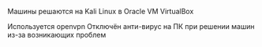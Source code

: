 Машины решаются на Kali Linux в Oracle VM VirtualBox

Используется openvpn
Отключён анти-вирус на ПК при решении машин из-за возникающих проблем
